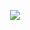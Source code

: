 <p align="center"><img src="https://scontent-mrs1-1.xx.fbcdn.net/v/t1.0-9/18581507_1766989116855158_2516419285872306543_n.png?oh=11627276cf0fc3777571ee5e75a0f79e&oe=59B76A43"></p>
